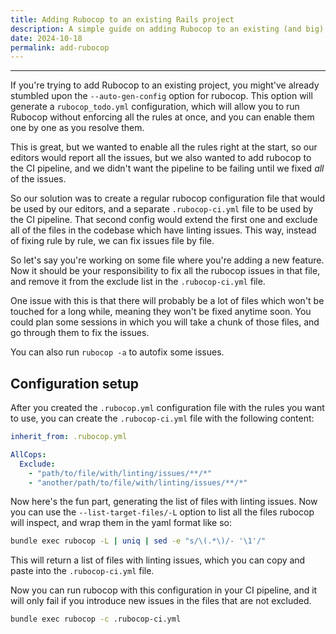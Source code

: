 ```yaml
---
title: Adding Rubocop to an existing Rails project
description: A simple guide on adding Rubocop to an existing (and big) Rails project, with a separate CI configuration for retroactive enforcement
date: 2024-10-18
permalink: add-rubocop
---
```


---

If you're trying to add Rubocop to an existing project, you might've already stumbled upon the `--auto-gen-config` option for rubocop. This option will generate a `rubocop_todo.yml` configuration, which will allow you to run Rubocop without enforcing all the rules at once, and you can enable them one by one as you resolve them.

This is great, but we wanted to enable all the rules right at the start, so our editors would report all the issues, but we also wanted to add rubocop to the CI pipeline, and we didn't want the pipeline to be failing until we fixed *all* of the issues.

So our solution was to create a regular rubocop configuration file that would be used by our editors, and a separate `.rubocop-ci.yml` file to be used by the CI pipeline. That second config would extend the first one and exclude all of the files in the codebase which have linting issues. This way, instead of fixing rule by rule, we can fix issues file by file.

So let's say you're working on some file where you're adding a new feature. Now it should be your responsibility to fix all the rubocop issues in that file, and remove it from the exclude list in the `.rubocop-ci.yml` file.

One issue with this is that there will probably be a lot of files which won't be touched for a long while, meaning they won't be fixed anytime soon. You could plan some sessions in which you will take a chunk of those files, and go through them to fix the issues.

You can also run `rubocop -a` to autofix some issues.

## Configuration setup

After you created the `.rubocop.yml` configuration file with the rules you want to use, you can create the `.rubocop-ci.yml` file with the following content:

```yaml
inherit_from: .rubocop.yml

AllCops:
  Exclude:
    - "path/to/file/with/linting/issues/**/*"
    - "another/path/to/file/with/linting/issues/**/*"
```

Now here's the fun part, generating the list of files with linting issues. Now you can use the `--list-target-files/-L` option to list all the files rubocop will inspect, and wrap them in the yaml format like so:

```sh
bundle exec rubocop -L | uniq | sed -e "s/\(.*\)/- '\1'/"
```

This will return a list of files with linting issues, which you can copy and paste into the `.rubocop-ci.yml` file.

Now you can run rubocop with this configuration in your CI pipeline, and it will only fail if you introduce new issues in the files that are not excluded.

```sh
bundle exec rubocop -c .rubocop-ci.yml
```
